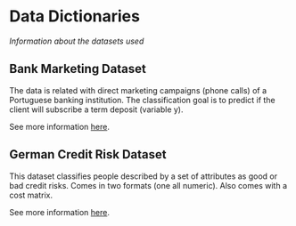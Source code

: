 # Data Dictionaries
_Information about the datasets used_


## Bank Marketing Dataset

The data is related with direct marketing campaigns (phone calls) of a Portuguese banking institution. 
The classification goal is to predict if the client will subscribe a term deposit (variable y).

See more information [here](https://archive.ics.uci.edu/ml/datasets/bank+marketing).

## German Credit Risk Dataset
This dataset classifies people described by a set of attributes as good or bad credit risks. 
Comes in two formats (one all numeric). Also comes with a cost matrix.

See more information [here](https://archive.ics.uci.edu/ml/datasets/bank+marketing).
